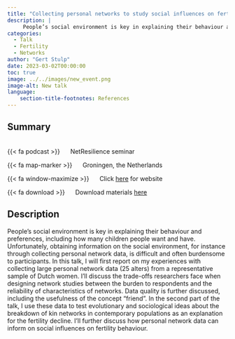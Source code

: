 ```yaml
---
title: "Collecting personal networks to study social influences on fertility behaviour"
description: |
     People’s social environment is key in explaining their behaviour and preferences, including how many children people want and have. Unfortunately, obtaining information on the social environment, for instance through collecting personal network data, is difficult and often burdensome to participants. In this talk, I will first report on my experiences with collecting large personal network data (25 alters) from a representative sample of Dutch women. I’ll discuss the trade-offs researchers face when designing network studies between the burden to respondents and the reliability of characteristics of networks. Data quality is further discussed, including the usefulness of the concept “friend”. In the second part of the talk, I use these data to test evolutionary and sociological ideas about the breakdown of kin networks in contemporary populations as an explanation for the fertility decline. I’ll further discuss how personal network data can inform on social influences on fertility behaviour. 
categories:
  - Talk
  - Fertility
  - Networks
author: "Gert Stulp"
date: 2023-03-02T00:00:00
toc: true
image: ../../images/new_event.png
image-alt: New talk
language: 
    section-title-footnotes: References
---
```



## Summary 
<br>
{{< fa podcast >}} &nbsp;&nbsp;&nbsp;&nbsp; NetResilience seminar

{{< fa map-marker >}} &nbsp;&nbsp;&nbsp;&nbsp; Groningen, the Netherlands

{{< fa window-maximize >}} &nbsp;&nbsp;&nbsp;&nbsp; Click [here](https://www.netresilience.fi/en/) for website

{{< fa download >}} &nbsp;&nbsp;&nbsp;&nbsp; Download materials [here](/pdf/2023_NETresillience.pdf)


## Description

People’s social environment is key in explaining their behaviour and preferences, including how many children people want and have. Unfortunately, obtaining information on the social environment, for instance through collecting personal network data, is difficult and often burdensome to participants. In this talk, I will first report on my experiences with collecting large personal network data (25 alters) from a representative sample of Dutch women. I’ll discuss the trade-offs researchers face when designing network studies between the burden to respondents and the reliability of characteristics of networks. Data quality is further discussed, including the usefulness of the concept “friend”. In the second part of the talk, I use these data to test evolutionary and sociological ideas about the breakdown of kin networks in contemporary populations as an explanation for the fertility decline. I’ll further discuss how personal network data can inform on social influences on fertility behaviour. 
